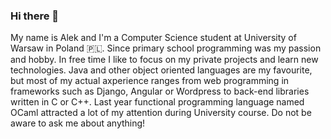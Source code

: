 ### Hi there 👋
My name is Alek and I'm a Computer Science student at University of Warsaw in Poland 🇵🇱. Since primary school programming was my passion and hobby. In free time I like to focus on my private projects and learn new technologies. Java and other object oriented languages are my favourite, but most of my actual axperience ranges from web programming in frameworks such as Django, Angular or Wordpress to back-end libraries written in C or C++. Last year functional programming language named OCaml attracted a lot of my attention during University course. Do not be aware to ask me about anything! 


<!--
**tudny/tudny** is a ✨ _special_ ✨ repository because its `README.md` (this file) appears on your GitHub profile.

Here are some ideas to get you started:

- 🔭 I’m currently working on ...
- 🌱 I’m currently learning ...
- 👯 I’m looking to collaborate on ...
- 🤔 I’m looking for help with ...
- 💬 Ask me about ...
- 📫 How to reach me: ...
- 😄 Pronouns: ...
- ⚡ Fun fact: ...
-->
